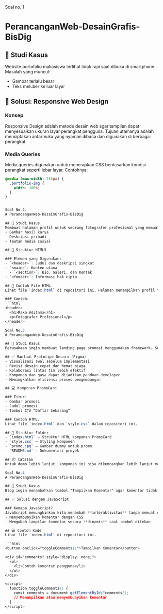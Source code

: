 Soal no. 1 
# PerancanganWeb-DesainGrafis-BisDig

## 📱 Studi Kasus
Website portofolio mahasiswa terlihat tidak rapi saat dibuka di smartphone. Masalah yang muncul:
- Gambar terlalu besar
- Teks meluber ke luar layar

## 🎯 Solusi: Responsive Web Design

### Konsep
Responsive Design adalah metode desain web agar tampilan dapat menyesuaikan ukuran layar perangkat pengguna. Tujuan utamanya adalah menciptakan antarmuka yang nyaman dibaca dan digunakan di berbagai perangkat.

### Media Queries
Media queries digunakan untuk menerapkan CSS berdasarkan kondisi perangkat seperti lebar layar. Contohnya:

```css
@media (max-width: 768px) {
  .portfolio-img {
    width: 100%;
  }
}


Soal No 2.
# PerancanganWeb-DesainGrafis-BisDig

## 🎯 Studi Kasus
Membuat halaman profil untuk seorang fotografer profesional yang memuat:
- Gambar hasil karya
- Deskripsi pribadi
- Tautan media sosial

## 📄 Struktur HTML5

### Elemen yang Digunakan:
- `<header>`: Judul dan deskripsi singkat
- `<main>`: Konten utama
  - `<section>`: Bio, Galeri, dan Kontak
- `<footer>`: Informasi hak cipta

## 🧩 Contoh File HTML
Lihat file `index.html` di repositori ini. Halaman menampilkan profil fotografer dengan layout yang semantik dan terstruktur.

### Contoh:
```html
<header>
  <h1>Raka Aditama</h1>
  <p>Fotografer Profesional</p>
</header>

Soal No.3
# PerancanganWeb-DesainGrafis-BisDig

## 🧩 Studi Kasus
Perusahaan ingin membuat landing page promosi menggunakan framework. Sebelum implementasi, diminta prototipe dalam Figma.

## ✅ Manfaat Prototipe Desain (Figma)
- Visualisasi awal sebelum implementasi
- Revisi desain cepat dan hemat biaya
- Kolaborasi lintas tim lebih efektif
- Komponen dan gaya dapat dijadikan panduan developer
- Meningkatkan efisiensi proses pengembangan

## 💻 Komponen PromoCard

### Fitur:
- Gambar promosi
- Judul promosi
- Tombol CTA “Daftar Sekarang”

### Contoh HTML:
Lihat file `index.html` dan `style.css` dalam repositori ini.

## 📂 Struktur Folder
- `index.html` – Struktur HTML komponen PromoCard
- `style.css` – Styling komponen
- `promo.jpg` – Gambar dummy untuk promo
- `README.md` – Dokumentasi proyek

## 📦 Catatan
Untuk demo lebih lanjut, komponen ini bisa dikembangkan lebih lanjut menggunakan framework seperti React atau Tailwind CSS.

Soal No.4
# PerancanganWeb-DesainGrafis-BisDig

## 🧩 Studi Kasus
Blog ingin menambahkan tombol "Tampilkan Komentar" agar komentar tidak langsung terlihat tetapi bisa muncul saat diklik.

## ✅ Solusi dengan JavaScript

### Kenapa JavaScript?
JavaScript memungkinkan kita menambah **interaktivitas** tanpa memuat ulang halaman. Dalam kasus ini, kita dapat:
- Menyembunyikan komentar dengan CSS
- Mengubah tampilan komentar secara **dinamis** saat tombol ditekan

## 💻 Contoh Kode
Lihat file `index.html` di repositori ini.

```html
<button onclick="toggleComments()">Tampilkan Komentar</button>

<div id="comments" style="display: none;">
  <ul>
    <li>Contoh komentar pengguna</li>
  </ul>
</div>

<script>
  function toggleComments() {
    const comments = document.getElementById("comments");
    // Menampilkan atau menyembunyikan komentar
  }
</script>


